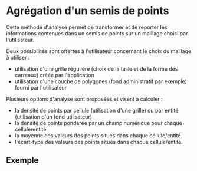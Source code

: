 # Agrégation d'un semis de points

Cette méthode d'analyse permet de transformer et de reporter les informations contenues dans un semis de points sur un maillage choisi par l'utilisateur.

Deux possibilités sont offertes à l'utilisateur concernant le choix du maillage à utiliser :

- utilisation d'une grille régulière (choix de la taille et de la forme des carreaux) créée par l'application
- utilisation d'une couche de polygones (fond administratif par exemple) fourni par l'utilisateur

Plusieurs options d'analyse sont proposées et visent à calculer :

- la densité de points par cellule (utilisation d'une grille) ou par entité (utilisation d'un fond utilisateur)
- la densité de points pondérée par un champ numérique pour chaque cellule/entité.
- la moyenne des valeurs des points situés dans chaque cellule/entité.
- l'écart-type des valeurs des points situés dans chaque cellule/entité.

## Exemple

<ZoomImg
    src="/aggregation-pts-0.png"
    alt="Jeu de données d'entrée (station de rechargement de véhicules électriques à Paris)"
    caption="Jeu de données d'entrée (station de rechargement de véhicules électriques à Paris)"
/>

<ZoomImg
    src="/aggregation-pts-1.png"
    alt="Agrégation des points sur une grille régulière (carte choroplèthe de la densité de points)"
    caption="Agrégation des points sur une grille régulière (carte choroplèthe de la densité de points)"
/>

<ZoomImg
    src="/aggregation-pts-2.png"
    alt="Agrégation des points dans une couche existante (carte choroplèthe de la densité de points par quartier de Paris)"
    caption="Agrégation des points dans une couche existante (carte choroplèthe de la densité de points par quartier de Paris)"
/>